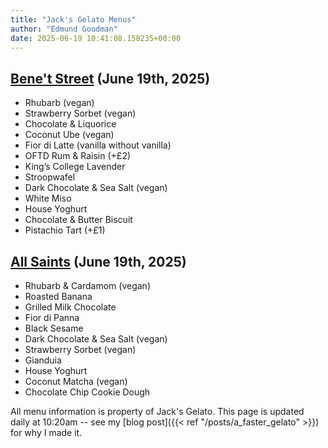 ```yaml
---
title: "Jack's Gelato Menus"
author: "Edmund Goodman"
date: 2025-06-19 10:41:08.158235+00:00
---
```


## [Bene't Street](https://www.jacksgelato.com/bene-t-street-menu) (June 19th, 2025)

- Rhubarb (vegan)
- Strawberry Sorbet (vegan)
- Chocolate & Liquorice
- Coconut Ube (vegan)
- Fior di Latte (vanilla without vanilla)
- OFTD Rum & Raisin (+£2)
- King’s College Lavender
- Stroopwafel
- Dark Chocolate & Sea Salt (vegan)
- White Miso
- House Yoghurt
- Chocolate & Butter Biscuit
- Pistachio Tart (+£1)


## [All Saints](https://www.jacksgelato.com/all-saints-menu) (June 19th, 2025)

- Rhubarb & Cardamom (vegan)
- Roasted Banana
- Grilled Milk Chocolate
- Fior di Panna
- Black Sesame
- Dark Chocolate & Sea Salt (vegan)
- Strawberry Sorbet (vegan)
- Gianduia
- House Yoghurt
- Coconut Matcha (vegan)
- Chocolate Chip Cookie Dough

All menu information is property of Jack's Gelato. This page is
updated daily at 10:20am -- see my
[blog post]({{< ref "/posts/a_faster_gelato" >}}) for why I made it.
